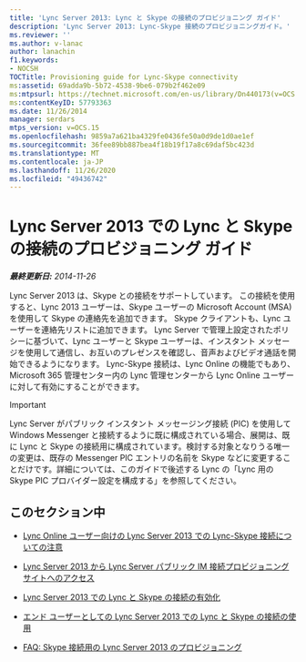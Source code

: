 ```yaml
---
title: 'Lync Server 2013: Lync と Skype の接続のプロビジョニング ガイド'
description: 'Lync Server 2013: Lync-Skype 接続のプロビジョニングガイド。'
ms.reviewer: ''
ms.author: v-lanac
author: lanachin
f1.keywords:
- NOCSH
TOCTitle: Provisioning guide for Lync-Skype connectivity
ms:assetid: 69adda9b-5b72-4538-9be6-079b2f462e09
ms:mtpsurl: https://technet.microsoft.com/en-us/library/Dn440173(v=OCS.15)
ms:contentKeyID: 57793363
ms.date: 11/26/2014
manager: serdars
mtps_version: v=OCS.15
ms.openlocfilehash: 9859a7a621ba4329fe0436fe50a0d9de1d0ae1ef
ms.sourcegitcommit: 36fee89bb887bea4f18b19f17a8c69daf5bc423d
ms.translationtype: MT
ms.contentlocale: ja-JP
ms.lasthandoff: 11/26/2020
ms.locfileid: "49436742"
---
```

# <a name="provisioning-guide-for-lync-skype-connectivity-in-lync-server-2013"></a>Lync Server 2013 での Lync と Skype の接続のプロビジョニング ガイド

<div data-xmlns="http://www.w3.org/1999/xhtml">

<div class="topic" data-xmlns="http://www.w3.org/1999/xhtml" data-msxsl="urn:schemas-microsoft-com:xslt" data-cs="https://msdn.microsoft.com/">

<div data-asp="https://msdn2.microsoft.com/asp">



</div>

<div id="mainSection">

<div id="mainBody">

<span> </span>

_**最終更新日:** 2014-11-26_

Lync Server 2013 は、Skype との接続をサポートしています。 この接続を使用すると、Lync 2013 ユーザーは、Skype ユーザーの Microsoft Account (MSA) を使用して Skype の連絡先を追加できます。 Skype クライアントも、Lync ユーザーを連絡先リストに追加できます。 Lync Server で管理上設定されたポリシーに基づいて、Lync ユーザーと Skype ユーザーは、インスタント メッセージを使用して通信し、お互いのプレゼンスを確認し、音声およびビデオ通話を開始できるようになります。 Lync-Skype 接続は、Lync Online の機能でもあり、Microsoft 365 管理センター内の Lync 管理センターから Lync Online ユーザーに対して有効にすることができます。

<div>

> [!IMPORTANT]  
> Lync Server がパブリック インスタント メッセージング接続 (PIC) を使用して Windows Messenger と接続するように既に構成されている場合、展開は、既に Lync と Skype の接続用に構成されています。検討する対象となりうる唯一の変更は、既存の Messenger PIC エントリの名前を Skype などに変更することだけです。詳細については、このガイドで後述する Lync の「Lync 用の Skype PIC プロバイダー設定を構成する」を参照してください。

</div>

<div>

## <a name="in-this-section"></a>このセクション中

  - [Lync Online ユーザー向けの Lync Server 2013 での Lync-Skype 接続についての注意](lync-server-2013-note-about-lync-skype-connectivity-for-lync-on.md)

  - [Lync Server 2013 から Lync Server パブリック IM 接続プロビジョニング サイトへのアクセス](lync-server-2013-accessing-the-lync-server-public-im-connectivity-provisioning-site.md)

  - [Lync Server 2013 での Lync と Skype の接続の有効化](lync-server-2013-enabling-lync-skype-connectivity.md)

  - [エンド ユーザーとしての Lync Server 2013 での Lync と Skype の接続の使用](lync-server-2013-using-lync-skype-connectivity-as-an-end-user.md)

  - [FAQ: Skype 接続用の Lync Server 2013 のプロビジョニング](lync-server-2013-frequently-asked-questions-provisioning-lync-server-for-skype-connectivity.md)

</div>

</div>

<span> </span>

</div>

</div>

</div>

